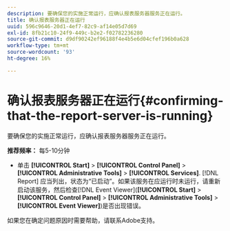 ```yaml
---
description: 要确保您的实施正常运行，应确认报表服务器服务正在运行。
title: 确认报表服务器正在运行
uuid: 596c9646-20d1-4ef7-82c9-af14e05d7d69
exl-id: 8fb21c10-24f9-449c-b2e2-f02782236280
source-git-commit: d9df90242ef96188f4e4b5e6d04cfef196b0a628
workflow-type: tm+mt
source-wordcount: '93'
ht-degree: 16%

---
```


# 确认报表服务器正在运行{#confirming-that-the-report-server-is-running}

要确保您的实施正常运行，应确认报表服务器服务正在运行。

**推荐频率：** 每5-10分钟

* 单击 **[!UICONTROL Start]** > **[!UICONTROL Control Panel]** > **[!UICONTROL Administrative Tools]** > **[!UICONTROL Services]**. [!DNL Report] 应当列出，状态为“已启动”。如果该服务在应运行时未运行，请重新启动该服务，然后检查[!DNL Event Viewer](**[!UICONTROL Start]** > **[!UICONTROL Control Panel]** > **[!UICONTROL Administrative Tools]** > **[!UICONTROL Event Viewer]**)是否出现错误。

如果您在确定问题原因时需要帮助，请联系Adobe支持。
